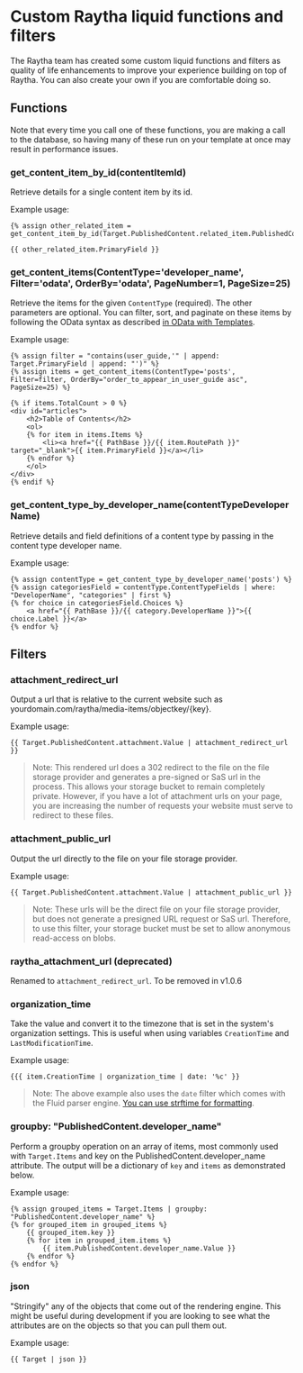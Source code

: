 # Custom Raytha liquid functions and filters

The Raytha team has created some custom liquid functions and filters as quality of life enhancements to improve your experience building on top of Raytha. You can also create your own if you are comfortable doing so.

## Functions

Note that every time you call one of these functions, you are making a call to the database, so having many of these run on your template at once may result in performance issues.

### get_content_item_by_id(contentItemId)

Retrieve details for a single content item by its id.

Example usage:

```
{% assign other_related_item = get_content_item_by_id(Target.PublishedContent.related_item.PublishedContent.another_related_item)}

{{ other_related_item.PrimaryField }}
```

### get_content_items(ContentType='developer_name', Filter='odata', OrderBy='odata', PageNumber=1, PageSize=25)

Retrieve the items for the given `ContentType` (required). The other parameters are optional. You can filter, sort, and paginate on these items by following the OData syntax as described [in OData with Templates](/articles/templates_odata.html).

Example usage:

```
{% assign filter = "contains(user_guide,'" | append: Target.PrimaryField | append: "')" %}
{% assign items = get_content_items(ContentType='posts', Filter=filter, OrderBy="order_to_appear_in_user_guide asc", PageSize=25) %}

{% if items.TotalCount > 0 %}
<div id="articles">
    <h2>Table of Contents</h2>   
    <ol>
    {% for item in items.Items %}
        <li><a href="{{ PathBase }}/{{ item.RoutePath }}" target="_blank">{{ item.PrimaryField }}</a></li>
    {% endfor %}
    </ol>
</div>
{% endif %}
```

### get_content_type_by_developer_name(contentTypeDeveloperName)

Retrieve details and field definitions of a content type by passing in the content type developer name.

Example usage:

```
{% assign contentType = get_content_type_by_developer_name('posts') %}
{% assign categoriesField = contentType.ContentTypeFields | where: "DeveloperName", "categories" | first %}
{% for choice in categoriesField.Choices %}
	<a href="{{ PathBase }}/{{ category.DeveloperName }}">{{ choice.Label }}</a>
{% endfor %}
```

## Filters

### attachment_redirect_url

Output a url that is relative to the current website such as yourdomain.com/raytha/media-items/objectkey/{key}.

Example usage:

```
{{ Target.PublishedContent.attachment.Value | attachment_redirect_url }}
```

> Note: This rendered url does a 302 redirect to the file on the file storage provider and generates a pre-signed or SaS url in the process. This allows your storage bucket to remain completely private. However, if you have a lot of attachment urls on your page, you are increasing the number of requests your website must serve to redirect to these files.

### attachment_public_url

Output the url directly to the file on your file storage provider.

Example usage:

```
{{ Target.PublishedContent.attachment.Value | attachment_public_url }}
```

> Note: These urls will be the direct file on your file storage provider, but does not generate a presigned URL request or SaS url. Therefore, to use this filter, your storage bucket must be set to allow anonymous read-access on blobs.

### raytha_attachment_url (deprecated)

Renamed to `attachment_redirect_url`. To be removed in v1.0.6


### organization_time

Take the value and convert it to the timezone that is set in the system's organization settings. This is useful when using variables `CreationTime` and `LastModificationTime`.

Example usage:

```
{{{ item.CreationTime | organization_time | date: '%c' }}
```

> Note: The above example also uses the `date` filter which comes with the Fluid parser engine. [You can use strftime for formatting](https://ruby-doc.org/core-3.0.0/Time.html#method-i-strftime).

### groupby: "PublishedContent.developer_name"

Perform a groupby operation on an array of items, most commonly used with `Target.Items` and key on the PublishedContent.developer_name attribute. The output will be a dictionary of `key` and `items` as demonstrated below.

Example usage:

```
{% assign grouped_items = Target.Items | groupby: "PublishedContent.developer_name" %}
{% for grouped_item in grouped_items %}
    {{ grouped_item.key }}
    {% for item in grouped_item.items %}
        {{ item.PublishedContent.developer_name.Value }}
    {% endfor %}
{% endfor %}
```

### json

"Stringify" any of the objects that come out of the rendering engine. This might be useful during development if you are looking to see what the attributes are on the objects so that you can pull them out.

Example usage:

```
{{ Target | json }}
```

